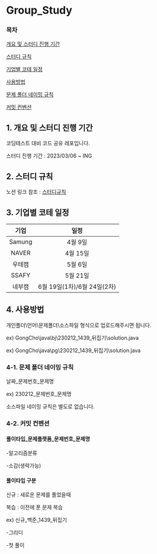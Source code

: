 # Group_Study

### 목차
[개요 및 스터디 진행 기간](#1-개요-및-스터디-진행-기간)

[스터디 규칙](#2-스터디-규칙)

[기업별 코테 일정](#3-기업별-코테-일정)

[사용방법](#4-사용방법)

[문제 폴더 네이밍 규칙](#4-1-문제-폴더-네이밍-규칙)

[커밋 컨벤션](#4-2-커밋-컨벤션)

## 1. 개요 및 스터디 진행 기간

코딩테스트 대비 코드 공유 레포입니다.


스터디 진행 기간 : 2023/03/06 ~ ING

## 2. 스터디 규칙
노션 링크 참조 : [스터디규칙](https://drive.google.com/file/d/1zohyXOeKEVuLSj3aaNMCwXUE2u3wwb_H/view?usp=sharing)

## 3. 기업별 코테 일정
|기업|일정|
|:-----:|:-----:|
|Samung|4월 9일|
|NAVER|4월 15일|
|우테캠|5월 6일|
|SSAFY|5월 21일|
|네부캠|6월 19일(1차)/6월 24일(2차)|


  

## 4. 사용방법
개인폴더\언어\문제폴더\소스파일 형식으로 업로드해주시면 됩니다.


ex)
GongCho\java\bj\230212_1439_뒤집기\solution.java


ex)
GongCho\java\pg\230212_1439_뒤집기\solution.java

### 4-1. 문제 폴더 네이밍 규칙
 날짜_문제번호_문제명
 
 
 ex)
 230212_문제번호_문제명
 
 
 소스파일 네이밍 규칙은 별도로 없습니다.
 
 ### 4-2. 커밋 컨벤션
 
 #### 풀이타입_문제플랫폼_문제번호_문제명
 -알고리즘분류
 
 -소감(생략가능)
 
 #### 풀이타입 구분
 신규 : 새로운 문제를 풀었을때
 
 복습 : 이전에 푼 문제 복습
 
 ex)
 신규_백준_1439_뒤집기
 
 -그리디
 
 -첫 풀이
